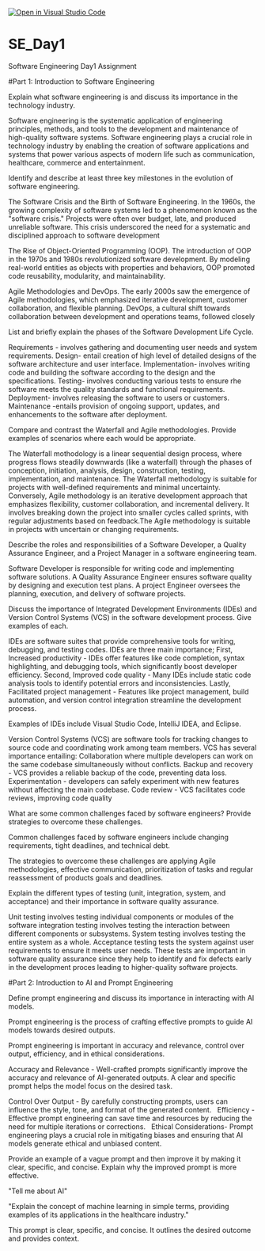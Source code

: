 [![Open in Visual Studio Code](https://classroom.github.com/assets/open-in-vscode-2e0aaae1b6195c2367325f4f02e2d04e9abb55f0b24a779b69b11b9e10269abc.svg)](https://classroom.github.com/online_ide?assignment_repo_id=15570973&assignment_repo_type=AssignmentRepo)
# SE_Day1
Software Engineering Day1 Assignment

#Part 1: Introduction to Software Engineering

Explain what software engineering is and discuss its importance in the technology industry.

Software engineering is the systematic application of engineering principles, methods, and tools to the development and maintenance of high-quality software systems. Software engineering plays a crucial role in technology industry by enabling the creation of software applications and systems that power various aspects of modern life such as communication, healthcare, commerce and entertainment.

Identify and describe at least three key milestones in the evolution of software engineering.

The Software Crisis and the Birth of Software Engineering. In the 1960s, the growing complexity of software systems led to a phenomenon known as the "software crisis." Projects were often over budget, late, and produced unreliable software. This crisis underscored the need for a systematic and disciplined approach to software development

The Rise of Object-Oriented Programming (OOP). The introduction of OOP in the 1970s and 1980s revolutionized software development. By modeling real-world entities as objects with properties and behaviors, OOP promoted code reusability, modularity, and maintainability.

Agile Methodologies and DevOps. The early 2000s saw the emergence of Agile methodologies, which emphasized iterative development, customer collaboration, and flexible planning. DevOps, a cultural shift towards collaboration between development and operations teams, followed closely

List and briefly explain the phases of the Software Development Life Cycle.

Requirements - involves gathering and documenting user needs and system requirements.
Design- entail creation of high level of detailed designs of the software architecture and user interface.
Implementation- involves writing code and building the software according to the design and the specifications.
Testing- involves conducting various tests to ensure rhe software meets the quality standards and functional requirements.
Deployment- involves releasing the software to users or customers.
Maintenance -entails provision of ongoing support, updates, and enhancements to the software after deployment.

Compare and contrast the Waterfall and Agile methodologies. Provide examples of scenarios where each would be appropriate.

The Waterfall mothodology is a linear sequential design process, where progress flows steadily downwards (like a waterfall) through the phases of conception, initiation, analysis, design, construction, testing, implementation, and maintenance. The Waterfall methodology is suitable for projects with well-defined requirements and minimal uncertainty. Conversely, Agile methodology is an iterative development approach that emphasizes flexibility, customer collaboration, and incremental delivery. It involves breaking down the project into smaller cycles called sprints, with regular adjustments based on feedback.The Agile methodology is suitable in projects with uncertain or changing requirements.

Describe the roles and responsibilities of a Software Developer, a Quality Assurance Engineer, and a Project Manager in a software engineering team.

Software Developer is responsible for writing code and implementing software solutions.
A Quality Assurance Engineer ensures software quality by designing and execution test plans.
A project Engineer oversees the planning, execution, and delivery of software projects.

Discuss the importance of Integrated Development Environments (IDEs) and Version Control Systems (VCS) in the software development process. Give examples of each.

IDEs are software suites that provide comprehensive tools for writing, debugging, and testing codes. IDEs are three main importance; First, Increased productivity - IDEs offer features like code completion, syntax highlighting, and debugging tools, which significantly boost developer efficiency. Second, Improved code quality - Many IDEs include static code analysis tools to identify potential errors and inconsistencies. Lastly, Facilitated project management - Features like project management, build automation, and version control integration streamline the development process.

Examples of IDEs include Visual Studio Code, IntelliJ IDEA, and Eclipse.

Version Control Systems (VCS) are software tools for tracking changes to source code and coordinating work among team members. 
VCS has several importance entailing:
Collaboration where multiple developers can work on the same codebase simultaneously without conflicts.
Backup and recovery - VCS provides a reliable backup of the code, preventing data loss.
Experimentation - developers can safely experiment with new features without affecting the main codebase.
Code review - VCS facilitates code reviews, improving code quality

What are some common challenges faced by software engineers? Provide strategies to overcome these challenges.

Common challenges faced by software engineers include changing requirements, tight deadlines, and technical debt.

The strategies to overcome these challenges are applying Agile methodologies, effective communication, prioritization of tasks and regular reassessment of products goals and deadlines.

Explain the different types of testing (unit, integration, system, and acceptance) and their importance in software quality assurance.

Unit testing involves testing individual components or modules of the software 
integration testing involves testing the interaction between different components or subsystems.
System testing  involves testing the entire system as a whole.
Acceptance testing tests the system against user requirements to ensure it meets user needs.
These tests are important in software quality assurance since they help to identify and fix defects early in the development proces leading to higher-quality software projects.

#Part 2: Introduction to AI and Prompt Engineering


Define prompt engineering and discuss its importance in interacting with AI models.

Prompt engineering is the process of crafting effective prompts to guide AI models towards desired outputs. 

Prompt engineering is important in accuracy and relevance, control over output, efficiency, and in ethical considerations.

Accuracy and Relevance - Well-crafted prompts significantly improve the accuracy and relevance of AI-generated outputs. A clear and specific prompt helps the model focus on the desired task.   

Control Over Output - By carefully constructing prompts, users can influence the style, tone, and format of the generated content.   
Efficiency - Effective prompt engineering can save time and resources by reducing the need for multiple iterations or corrections.   
Ethical Considerations- Prompt engineering plays a crucial role in mitigating biases and ensuring that AI models generate ethical and unbiased content.

Provide an example of a vague prompt and then improve it by making it clear, specific, and concise. Explain why the improved prompt is more effective.

"Tell me about AI"

"Explain the concept of machine learning in simple terms, providing examples of its applications in the healthcare industry."

This prompt is clear, specific, and concise. It outlines the desired outcome and provides context.
